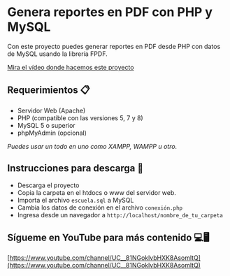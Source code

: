 # Genera reportes en PDF con PHP y MySQL

Con este proyecto puedes generar reportes en PDF desde PHP con datos de MySQL usando la librería FPDF.

[Mira el vídeo donde hacemos este proyecto](https://youtu.be/SlA7IbkwXoU)

## Requerimientos 📋
- Servidor Web (Apache)
- PHP (compatible con las versiones 5, 7 y 8)
- MySQL 5 o superior
- phpMyAdmin (opcional)

*Puedes usar un todo en uno como XAMPP, WAMPP u otro.*

## Instrucciones para descarga 🔧
- Descarga el proyecto
- Copia la carpeta en el htdocs o www del servidor web.
- Importa el archivo ```escuela.sql``` a MySQL
- Cambia los datos de conexión en el archivo ```conexión.php```
- Ingresa desde un navegador a ```http://localhost/nombre_de_tu_carpeta```

## Sígueme en YouTube para más contenido 💻🖥

[https://www.youtube.com/channel/UC__81NGoklvbHXK8AsomltQ](https://www.youtube.com/channel/UC__81NGoklvbHXK8AsomltQ)
